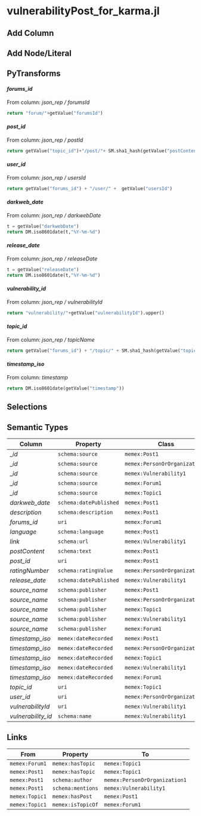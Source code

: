 # vulnerabilityPost_for_karma.jl

## Add Column

## Add Node/Literal

## PyTransforms
#### _forums_id_
From column: _json_rep / forumsId_
``` python
return "forum/"+getValue("forumsId")
```

#### _post_id_
From column: _json_rep / postId_
``` python
return getValue("topic_id")+"/post/"+ SM.sha1_hash(getValue("postContent"))
```

#### _user_id_
From column: _json_rep / usersId_
``` python
return getValue("forums_id") + "/user/" +  getValue("usersId")
```

#### _darkweb_date_
From column: _json_rep / darkwebDate_
``` python
t = getValue("darkwebDate")
return DM.iso8601date(t,"%Y-%m-%d")
```

#### _release_date_
From column: _json_rep / releaseDate_
``` python
t = getValue("releaseDate")
return DM.iso8601date(t,"%Y-%m-%d")
```

#### _vulnerability_id_
From column: _json_rep / vulnerabilityId_
``` python
return "vulnerability/"+getValue("vulnerabilityId").upper()
```

#### _topic_id_
From column: _json_rep / topicName_
``` python
return getValue("forums_id") + "/topic/" + SM.sha1_hash(getValue("topicName"))
```

#### _timestamp_iso_
From column: _timestamp_
``` python
return DM.iso8601date(getValue("timestamp"))
```


## Selections

## Semantic Types
| Column | Property | Class |
|  ----- | -------- | ----- |
| __id_ | `schema:source` | `memex:Post1`|
| __id_ | `schema:source` | `memex:PersonOrOrganization1`|
| __id_ | `schema:source` | `memex:Vulnerability1`|
| __id_ | `schema:source` | `memex:Forum1`|
| __id_ | `schema:source` | `memex:Topic1`|
| _darkweb_date_ | `schema:datePublished` | `memex:Post1`|
| _description_ | `schema:description` | `memex:Post1`|
| _forums_id_ | `uri` | `memex:Forum1`|
| _language_ | `schema:language` | `memex:Post1`|
| _link_ | `schema:url` | `memex:Vulnerability1`|
| _postContent_ | `schema:text` | `memex:Post1`|
| _post_id_ | `uri` | `memex:Post1`|
| _ratingNumber_ | `schema:ratingValue` | `memex:PersonOrOrganization1`|
| _release_date_ | `schema:datePublished` | `memex:Vulnerability1`|
| _source_name_ | `schema:publisher` | `memex:Post1`|
| _source_name_ | `schema:publisher` | `memex:PersonOrOrganization1`|
| _source_name_ | `schema:publisher` | `memex:Topic1`|
| _source_name_ | `schema:publisher` | `memex:Vulnerability1`|
| _source_name_ | `schema:publisher` | `memex:Forum1`|
| _timestamp_iso_ | `memex:dateRecorded` | `memex:Post1`|
| _timestamp_iso_ | `memex:dateRecorded` | `memex:PersonOrOrganization1`|
| _timestamp_iso_ | `memex:dateRecorded` | `memex:Topic1`|
| _timestamp_iso_ | `memex:dateRecorded` | `memex:Vulnerability1`|
| _timestamp_iso_ | `memex:dateRecorded` | `memex:Forum1`|
| _topic_id_ | `uri` | `memex:Topic1`|
| _user_id_ | `uri` | `memex:PersonOrOrganization1`|
| _vulnerabilityId_ | `uri` | `memex:Vulnerability1`|
| _vulnerability_id_ | `schema:name` | `memex:Vulnerability1`|


## Links
| From | Property | To |
|  --- | -------- | ---|
| `memex:Forum1` | `memex:hasTopic` | `memex:Topic1`|
| `memex:Post1` | `memex:hasTopic` | `memex:Topic1`|
| `memex:Post1` | `schema:author` | `memex:PersonOrOrganization1`|
| `memex:Post1` | `schema:mentions` | `memex:Vulnerability1`|
| `memex:Topic1` | `memex:hasPost` | `memex:Post1`|
| `memex:Topic1` | `memex:isTopicOf` | `memex:Forum1`|
